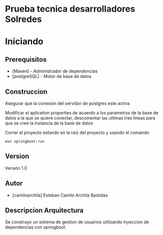 # Prueba tecnica desarrolladores Solredes

# Iniciando

## Prerequisitos

* [Maven] - Administrador de dependencias
* [postgreSQL] - Motor de base de datos 

## Construccion

Asegurar que la conexion del servidor de postgres este activa 

Modificar el aplication properties de acuerdo a los parametros de la base de datos a la que se quiere conectar, descomentar las ultimas tres lineas para que se cree la instancia de la base de datos

Correr el proyecto estando en la raiz del proyecto y usando el comando
```
mvn springboot:run
```


## Version 
Versión 1.0

## Autor
* [camiloarchila] Esteban Camilo Archila Bastidas 

## Descripcion Arquitectura

Se construyo un sistema de gestion de usuarios utilizando inyeccion de dependencias con springboot. 
